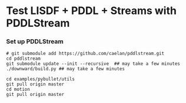 # Test LISDF + PDDL + Streams with PDDLStream

### Set up PDDLStream

```commandline
# git submodule add https://github.com/caelan/pddlstream.git
cd pddlstream
git submodule update --init --recursive  ## may take a few minutes
./downward/build.py ## may take a few minutes

cd examples/pybullet/utils
git pull origin master
cd motion
git pull origin master
```
